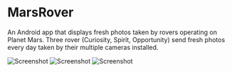 # MarsRover
An Android app that  displays fresh photos taken by rovers operating on Planet Mars. Three rover (Curiosity, Spirit, Opportunity) send fresh photos every day taken by their multiple cameras installed.


![Screenshot](https://raw.github.com/nitinnatural/marsrover/master/screenshot/1_1.png)
![Screenshot](https://raw.github.com/nitinnatural/marsrover/master/screenshot/1_2.png)
![Screenshot](https://raw.github.com/nitinnatural/marsrover/master/screenshot/1_3.png)
